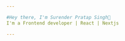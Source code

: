 ```yaml
---

#Hey there, I'm Surender Pratap Singh👋
I'm a Frontend developer | React | Nextjs

---
```





 

  

   

   
